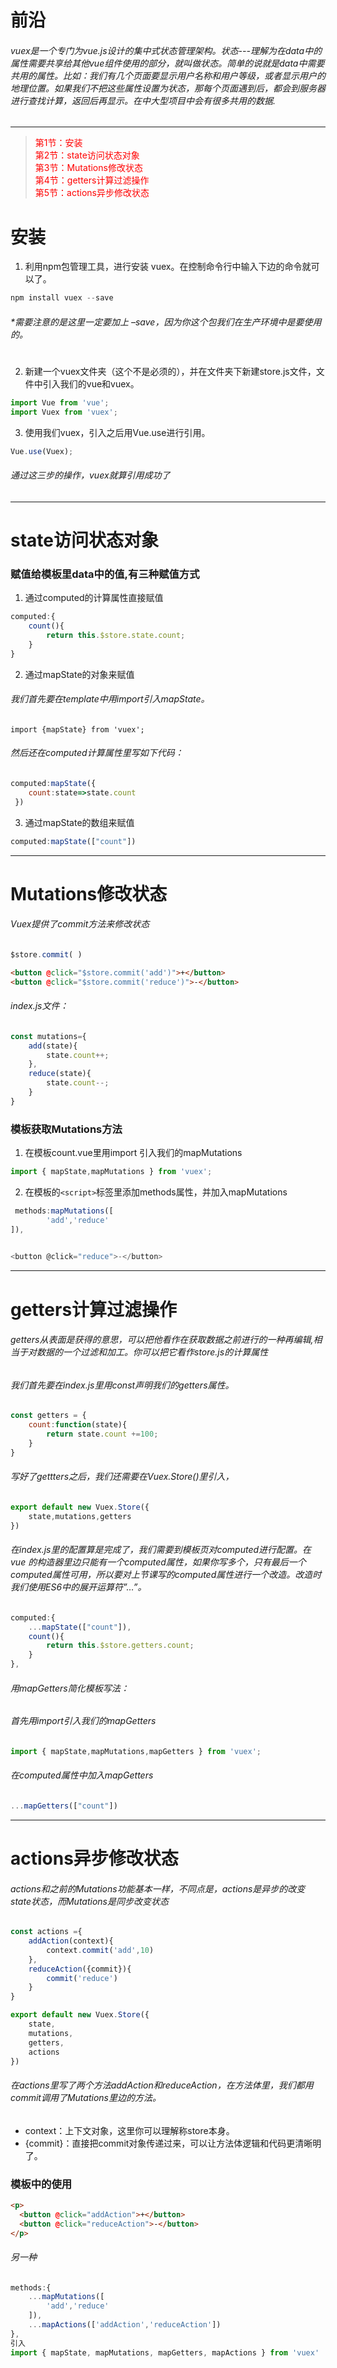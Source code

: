 # 前沿
###### vuex是一个专门为vue.js设计的集中式状态管理架构。状态---理解为在data中的属性需要共享给其他vue组件使用的部分，就叫做状态。简单的说就是data中需要共用的属性。比如：我们有几个页面要显示用户名称和用户等级，或者显示用户的地理位置。如果我们不把这些属性设置为状态，那每个页面遇到后，都会到服务器进行查找计算，返回后再显示。在中大型项目中会有很多共用的数据.

***

> <font color=red> 第1节：安装  
第2节：state访问状态对象   
第3节：Mutations修改状态  
第4节：getters计算过滤操作  
第5节：actions异步修改状态 
</font>

#
# 安装
1. 利用npm包管理工具，进行安装 vuex。在控制命令行中输入下边的命令就可以了。

~~~ javascript
npm install vuex --save
~~~
###### *需要注意的是这里一定要加上 –save，因为你这个包我们在生产环境中是要使用的。
#
2. 新建一个vuex文件夹（这个不是必须的），并在文件夹下新建store.js文件，文件中引入我们的vue和vuex。
~~~ javascript
import Vue from 'vue';
import Vuex from 'vuex';
~~~

3. 使用我们vuex，引入之后用Vue.use进行引用。
~~~ javascript
Vue.use(Vuex);
~~~
###### 通过这三步的操作，vuex就算引用成功了

***
# state访问状态对象

### 赋值给模板里data中的值,有三种赋值方式

1. 通过computed的计算属性直接赋值

~~~ javascript
computed:{
    count(){
        return this.$store.state.count;
    }
}
~~~

2. 通过mapState的对象来赋值
###### 我们首先要在template中用import引入mapState。
~~~
import {mapState} from 'vuex';
~~~
###### 然后还在computed计算属性里写如下代码：
~~~ javascript
computed:mapState({
    count:state=>state.count
 })
~~~
3. 通过mapState的数组来赋值
~~~ javascript
computed:mapState(["count"])
~~~

***
# Mutations修改状态
###### Vuex提供了commit方法来修改状态
~~~ javascript
$store.commit( )
~~~

~~~ html
<button @click="$store.commit('add')">+</button>
<button @click="$store.commit('reduce')">-</button>
~~~

###### index.js文件：
~~~ javascript
const mutations={
    add(state){
        state.count++;
    },
    reduce(state){
        state.count--;
    }
}
~~~

### 模板获取Mutations方法
1. 在模板count.vue里用import 引入我们的mapMutations

~~~ javascript
import { mapState,mapMutations } from 'vuex';
~~~

2. 在模板的`<script>`标签里添加methods属性，并加入mapMutations

~~~ javascript
 methods:mapMutations([
        'add','reduce'
]),

	
<button @click="reduce">-</button>
~~~

***
# getters计算过滤操作
###### getters从表面是获得的意思，可以把他看作在获取数据之前进行的一种再编辑,相当于对数据的一个过滤和加工。你可以把它看作store.js的计算属性

###### 我们首先要在index.js里用const声明我们的getters属性。
~~~ javascript
const getters = {
    count:function(state){
        return state.count +=100;
    }
}
~~~
###### 写好了gettters之后，我们还需要在Vuex.Store()里引入，

~~~ javascript
export default new Vuex.Store({
    state,mutations,getters
})
~~~
###### 在index.js里的配置算是完成了，我们需要到模板页对computed进行配置。在vue 的构造器里边只能有一个computed属性，如果你写多个，只有最后一个computed属性可用，所以要对上节课写的computed属性进行一个改造。改造时我们使用ES6中的展开运算符”…”。

~~~ javascript 
computed:{
    ...mapState(["count"]),
    count(){
        return this.$store.getters.count;
    }
},
~~~
###### 用mapGetters简化模板写法：
###### 首先用import引入我们的mapGetters
~~~ javascript
import { mapState,mapMutations,mapGetters } from 'vuex';
~~~
###### 在computed属性中加入mapGetters
~~~ javascript
...mapGetters(["count"])
~~~
***
# actions异步修改状态
###### actions和之前的Mutations功能基本一样，不同点是，actions是异步的改变state状态，而Mutations是同步改变状态
~~~ javascript
const actions ={
    addAction(context){
        context.commit('add',10)
    },
    reduceAction({commit}){
        commit('reduce')
    }
}

export default new Vuex.Store({
    state,
    mutations,
    getters,
    actions
})
~~~
###### 在actions里写了两个方法addAction和reduceAction，在方法体里，我们都用commit调用了Mutations里边的方法。
- context：上下文对象，这里你可以理解称store本身。  
- {commit}：直接把commit对象传递过来，可以让方法体逻辑和代码更清晰明了。

### 模板中的使用
~~~ html
<p>
  <button @click="addAction">+</button>
  <button @click="reduceAction">-</button>
</p>
~~~
###### 另一种
~~~ javascript
methods:{
    ...mapMutations([  
        'add','reduce'
    ]),
    ...mapActions(['addAction','reduceAction'])
},
引入
import { mapState, mapMutations, mapGetters, mapActions } from 'vuex'
~~~